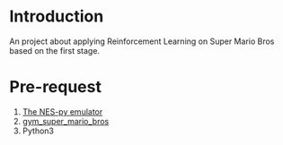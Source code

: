 # Introduction

An project about applying Reinforcement Learning on Super Mario Bros based on the first stage.

# Pre-request

1. [The NES-py emulator](https://github.com/Kautenja/nes-py)
2. [gym_super_mario_bros](https://github.com/Kautenja/gym-super-mario-bros)
3. Python3

